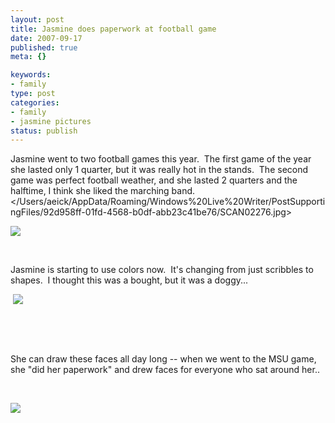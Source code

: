 ```yaml
--- 
layout: post
title: Jasmine does paperwork at football game
date: 2007-09-17
published: true
meta: {}

keywords: 
- family
type: post
categories: 
- family
- jasmine pictures
status: publish
---
```



Jasmine went to two football games this year.  The first game of the year she lasted only 1 quarter, but it was really hot in the stands.  The second game was perfect football weather, and she lasted 2 quarters and the halftime, I think she liked the marching band. </Users/aeick/AppData/Roaming/Windows%20Live%20Writer/PostSupportingFiles/92d958ff-01fd-4568-b0df-abb23c41be76/SCAN02276.jpg>

 

[![](http://media.eick.us/2011/05/1393689543_e23ba9ea42.jpg)](http://farm2.static.flickr.com/1198/1393689543_e23ba9ea42_b.jpg) 

 

 

 

Jasmine is starting to use colors now.  It's changing from just scribbles to shapes.  I thought this was a bought, but it was a doggy...

 

 [![](http://media.eick.us/2011/05/1394583442_954d1bf3f0.jpg)](http://farm2.static.flickr.com/1284/1394583442_954d1bf3f0_b.jpg) 

 

 

 

 

 

She can draw these faces all day long -- when we went to the MSU game, she "did her paperwork" and drew faces for everyone who sat around her..

 

 

 

[![](http://media.eick.us/2011/05/1393743135_c39b32a999.jpg)](http://farm2.static.flickr.com/1389/1393743135_c39b32a999_b.jpg)

